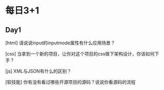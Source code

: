 # 每日3+1

## Day1

[html] 请说说input的inputmode属性有什么应用场景？

[css] 当拿到一个新的项目，让你对这个项目的css做下架构设计，你该如何下手？

[js] XML与JSON有什么的区别？

[软技能] 你有没有看过哪些开源项目的源码？说说你看源码的流程